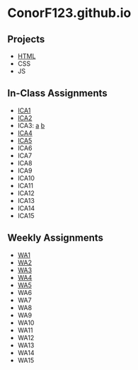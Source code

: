 # ConorF123.github.io

## Projects

- [HTML](https://conorf123.github.io/html-midterm/page5.html)
- CSS
- JS

## In-Class Assignments

- [ICA1](https://docs.google.com/document/d/1NQcDyaAD1vGnEjOLK54Jti9axfCbXvXzLClDNTOjqTU/edit?usp=share_link)
- [ICA2](https://docs.google.com/document/d/1op4ATXS8DLpWqxc52oY5_Sv8aQn_jDBmfC01NDNFvIQ/edit?usp=share_link)
- ICA3: [a](https://conorf123.github.io/ica/ICA3a.html) [b](https://conorf123.github.io/ica/ICA3b.html)
- [ICA4](https://conorf123.github.io/ica/ICA4.html)
- [ICA5](https://conorf123.github.io/ica/ICA5/ICA5.html)
- ICA6
- ICA7
- ICA8
- ICA9
- ICA10
- ICA11
- ICA12
- ICA13
- ICA14
- ICA15

## Weekly Assignments

- [WA1](https://conorf123.github.io/wa/WA1.html)
- [WA2](https://conorf123.github.io/wa/WA2.html)
- [WA3](https://conorf123.github.io/wa/WA3.html)
- [WA4](https://conorf123.github.io/wa/WA4.html)
- [WA5](https://conorf123.github.io/wa/WA5.html)
- WA6
- WA7
- WA8
- WA9
- WA10
- WA11
- WA12
- WA13
- WA14
- WA15

